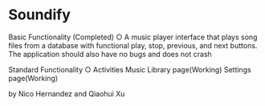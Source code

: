 # Soundify

Basic Functionality (Completed)
○ A music player interface that plays song files from a database with functional
play, stop, previous, and next buttons. The application should also have no bugs
and does not crash

Standard Functionality
○ Activities
Music Library page(Working)
Settings page(Working)


by Nico Hernandez and Qiaohui Xu